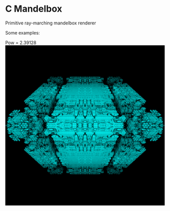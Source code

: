 # C Mandelbox
Primitive ray-marching mandelbox renderer


Some examples:

Pow = 2.39128
![alt text](https://raw.githubusercontent.com/kraglik/mandelbulb-c/mandelbox/examples/result_2.39128.png)
